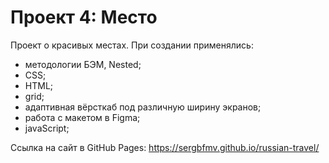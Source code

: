 # Проект 4: Место

Проект о красивых местах. 
При создании применялись:
- методологии БЭМ, Nested;
- CSS;
- HTML;
- grid;
- адаптивная вёрсткаб под различную ширину экранов;
- работа с макетом в Figma;
- javaScript;

Ссылка на сайт в GitHub Pages: https://sergbfmv.github.io/russian-travel/

